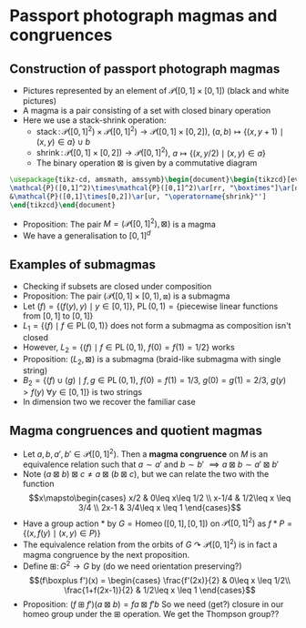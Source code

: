 # Passport photograph magmas and congruences
## Construction of passport photograph magmas
- Pictures represented by an element of $\mathcal{P}([0,1]\times[0,1])$ (black and white pictures)
- A magma is a pair consisting of a set with closed binary operation
- Here we use a stack-shrink operation:
    - $\operatorname{stack}\colon \mathcal{P}([0,1]^2)\times\mathcal{P}([0,1]^2)\to \mathcal{P}{([0,1]\times[0,2])}$, $(a,b)\mapsto\{(x,y+1)\mid (x,y)\in a\}\cup b$
    - $\operatorname{shrink}\colon \mathcal{P}([0,1]\times[0,2])\to \mathcal{P}([0,1]^2)$, $a\mapsto \{(x,y/2)\mid (x,y)\in a\}$
    - The binary operation $\boxtimes$ is given by a commutative diagram
```tikz
\usepackage{tikz-cd, amsmath, amssymb}\begin{document}\begin{tikzcd}[every label/.append style={font=\small}]
\mathcal{P}([0,1]^2)\times\mathcal{P}([0,1]^2)\ar[rr, "\boxtimes"]\ar[dr, "\operatorname{stack}"']&& \mathcal{P}([0,1]^2)\\
&\mathcal{P}([0,1]\times[0,2])\ar[ur, "\operatorname{shrink}"']
\end{tikzcd}\end{document}
```

- Proposition: The pair $M=(\mathcal{P}([0,1]^2), \boxtimes)$ is a magma
- We have a generalisation to $[0,1]^d$
## Examples of submagmas
- Checking if subsets are closed under composition
- Proposition: The pair $(\mathcal{P}([0,1]\times[0,1), \boxtimes)$ is a submagma
- Let $(f)=\{(f(y),y)\mid y\in[0,1]\}$, $\operatorname{PL}(0,1) = \{\text{piecewise linear functions from }[0,1]\text{ to }[0,1]\}$
- $L_1=\{(f)\mid f \in \operatorname{PL}(0,1) \}$ does not form a submagma as composition isn't closed
- However, $L_2 = \{(f)\mid f \in \operatorname{PL}(0,1),\ f(0)=f(1)=1/2\}$ works
- Proposition: $(L_2,\boxtimes)$ is a submagma (braid-like submagma with single string)
- $B_2=\{(f)\cup(g)\mid f,g \in \operatorname{PL}(0,1),\ f(0)=f(1)=1/3,\ g(0)=g(1)=2/3,\ g(y)>f(y)\ \forall y \in[0,1]\}$ is two strings
- In dimension two we recover the familiar case
## Magma congruences and quotient magmas
- Let $a,b,a',b'\in\mathcal{P}([0,1]^2)$. Then a **magma congruence** on $M$ is an equivalence relation such that $a\sim a'$ and $b\sim b'$ $\implies a\boxtimes b \sim a'\boxtimes b'$
- Note $(a\boxtimes b)\boxtimes c \neq a\boxtimes (b\boxtimes c)$, but we can relate the two with the function $$x\mapsto\begin{cases}
x/2 & 0\leq x\leq 1/2 \\
x-1/4 & 1/2\leq x \leq 3/4 \\
2x-1 & 3/4\leq x \leq 1
\end{cases}$$
- Have a group action $*$ by ${} G=\operatorname{Homeo}([0,1],[0,1]) {}$ on $\mathcal{P}([0,1]^2)$ as $f*P = \{(x,f(y)\mid (x,y)\in P)\}$
- The equivalence relation from the orbits of $G\curvearrowright \mathcal{P}([0,1]^2)$ is in fact a magma congruence by the next proposition.
- Define $\boxplus\colon G^2\to G$ by (do we need orientation preserving?) $$(f\boxplus f')(x) = \begin{cases}
\frac{f'(2x)}{2} & 0\leq x \leq 1/2\\
\frac{1+f(2x-1)}{2} & 1/2\leq x \leq 1
\end{cases}$$
- Proposition: $(f\boxplus f')(a\boxtimes b)=fa\boxtimes f'b$
So we need (get?) closure in our homeo group under the $\boxplus$ operation.  We get the Thompson group??
